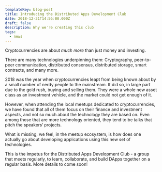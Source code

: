 ```yaml
---
templateKey: blog-post
title: Introducing the Distributed Apps Development Club
date: 2018-12-31T14:56:00.000Z
draft: false
description: Why we're creating this club
tags:
  - news
---
```


Cryptocurrencies are about *much more* than just money and investing.

There are many technologies underpinning them: Cryptography, peer-to-peer communication, distributed consensus, distributed storage, smart contracts, and many more.

<!-- excerpt -->

2018 was the year when cryptocurrencies leapt from being known about by a small number of nerdy people to the mainstream. It did so, in large part due to the gold rush, buying and selling them. They were a whole new asset class as an investment vehicle, and the market could not get enough of it.

However, when attending the local meetups dedicated to cryptocurrencies, we have found that all of them focus on their finance and investment aspects, and not so much about the technology they are based on. Even among those that are more technology oriented, they tend to be talks that pitch the speakers’ projects.

What is missing, we feel, in the meetup ecosystem, is how does one actually go about developing applications using this new set of technologies.

This is the impetus for the Distributed Apps Development Club - a group that meets regularly, to learn, collaborate, and build DApps together on a regular basis. More details to come soon!

